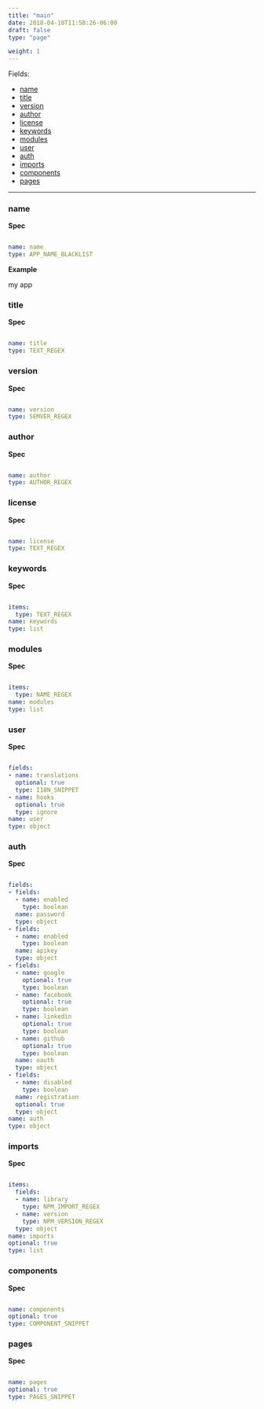 ```yaml
---
title: "main"
date: 2018-04-10T11:58:26-06:00
draft: false
type: "page"

weight: 1
---
```


Fields:

- [name](#name)
- [title](#title)
- [version](#version)
- [author](#author)
- [license](#license)
- [keywords](#keywords)
- [modules](#modules)
- [user](#user)
- [auth](#auth)
- [imports](#imports)
- [components](#components)
- [pages](#pages)

---

### name

__Spec__

```yaml

name: name
type: APP_NAME_BLACKLIST

```

__Example__

my app

### title

__Spec__

```yaml

name: title
type: TEXT_REGEX

```

### version

__Spec__

```yaml

name: version
type: SEMVER_REGEX

```

### author

__Spec__

```yaml

name: author
type: AUTHOR_REGEX

```

### license

__Spec__

```yaml

name: license
type: TEXT_REGEX

```

### keywords

__Spec__

```yaml

items:
  type: TEXT_REGEX
name: keywords
type: list

```

### modules

__Spec__

```yaml

items:
  type: NAME_REGEX
name: modules
type: list

```

### user

__Spec__

```yaml

fields:
- name: translations
  optional: true
  type: I18N_SNIPPET
- name: hooks
  optional: true
  type: ignore
name: user
type: object

```

### auth

__Spec__

```yaml

fields:
- fields:
  - name: enabled
    type: boolean
  name: password
  type: object
- fields:
  - name: enabled
    type: boolean
  name: apikey
  type: object
- fields:
  - name: google
    optional: true
    type: boolean
  - name: facebook
    optional: true
    type: boolean
  - name: linkedin
    optional: true
    type: boolean
  - name: github
    optional: true
    type: boolean
  name: oauth
  type: object
- fields:
  - name: disabled
    type: boolean
  name: registration
  optional: true
  type: object
name: auth
type: object

```

### imports

__Spec__

```yaml

items:
  fields:
  - name: library
    type: NPM_IMPORT_REGEX
  - name: version
    type: NPM_VERSION_REGEX
  type: object
name: imports
optional: true
type: list

```

### components

__Spec__

```yaml

name: components
optional: true
type: COMPONENT_SNIPPET

```

### pages

__Spec__

```yaml

name: pages
optional: true
type: PAGES_SNIPPET

```

